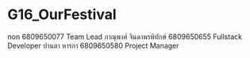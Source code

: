 # G16_OurFestival
non 6809650077 Team Lead
ภาณุพงศ์ จินดาพรพิทักษ์ 6809650655 Fullstack Developer
ปานตา หารกา 6809650580 Project Manager